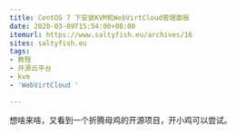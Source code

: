 ```yaml
---
title: CentOS 7 下安装KVM和WebVirtCloud管理面板
date: 2020-03-09T15:54:00+08:00
itemurl: https://www.saltyfish.eu/archives/16
sites: saltyfish.eu
tags:
- 教程
- 开源云平台
- kvm
- 'WebVirtCloud '

---
```

想啥来啥，又看到一个折腾母鸡的开源项目，开小鸡可以尝试。